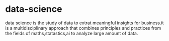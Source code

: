 # data-science
data science is the study of data to extrat meaningful insights for business.it is a multidisciplinary approach that combines principles and practices from the fields of maths,statastics,ai to analyze large amount of data.
